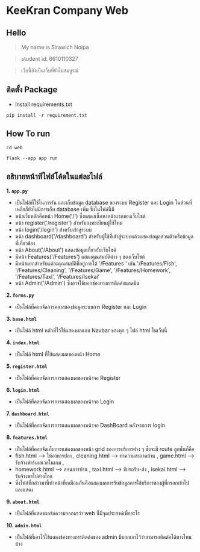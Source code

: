 # KeeKran Company Web
## Hello
> My name is Sirawich Noipa

> student id: 6610110327

> เว็บนี้ยังเป็นเว็บที่ยังไม่สมบูรณ์

## ติดตั้ง Package
- Install requirements.txt 
``` 
pip install -r requirement.txt
```
## How To run

```
cd web
```

```
flask --app app run 
```

## อธิบายหน้าทีไฟล์โค้ดในแต่ละไฟล์

**1. `app.py`**

-   เป็นไฟล์ที่ใช้ในการรัน และเก็บข้อมูล database ของระบบ Register และ Login ในส่วนที่เหลือก็ยังไม่มีการเก็บ database เพิ่ม ซึ่งในไฟล์นี้มี
-   หน้าเว็บหลักคือหน้า Home('/') ซึ่งแสดงเนื้อหาหน้าแรกของเว็บไซต์
-   หน้า register('/register') สำหรับลงทะเบียนผู้ใช้ใหม่
-   หน้า login('/login') สำหรับเข้าสู่ระบบ
-   หน้า dashboard('/dashboard') สำหรับผู้ใช้ที่เข้าสู่ระบบแล้วแสดงข้อมูลส่วนตัวหรือข้อมูลที่เกี่ยวข้อง
-   หน้า About('/About') แสดงข้อมูลเกี่ยวกับเว็บไซต์
-   มีหน้า Features('/Features') แสดงคุณสมบัติต่าง ๆ ของเว็บไซต์
-   มีหน้าแยกสำหรับแต่ละคุณสมบัติที่อยู่ภายใต้ '/Features
  ' เช่น '/Features/Fish', '/Features/Cleaning', '/Features/Game', '/Features/Homework', '/Features/Taxi', '/Features/Isekai'
-   หน้า Admin('/Admin') ซึ่งอาจใช้บอกช่องทางการติดต่อแอดมิน


**2. `forms.py`**

-   เป็นไฟล์ที่คอยจัดการคลาสของข้อมูลระบบการ Register และ Login

**3. `base.html`**

-   เป็นไฟล์ html หลักที่ไว้ใช้แสดงผลแถบ Navbar ของทุก ๆ ไฟล์ html ในเว็บนี้

**4. `index.html`**

-   เป็นไฟล์ html ที่ใช้แสดงผลของหน้า Home

**5. `register.html`**

-   เป็นไฟล์ที่คอยจัดการการแสดงผลของหน้าจอ Register 

**6. `login.html`**

-   เป็นไฟล์ที่คอยจัดการการแสดงผลของหน้าจอ Login

**7. `dashboard.html`**

-   เป็นไฟล์ที่คอยจัดการการแสดงผลของหน้าจอ DashBoard หลังจากการ login

**8. `features.html`**

-   เป็นไฟล์ที่คอยจัดเก็บการแสดงผลของหน้า grid ของการบริการต่าง ๆ ซึ่งจะมี route ลูกนั่นก็คือ
-   fish.html --> ให้อาหารปลา , cleaning.html --> ทำความสะอาดบ้าน , game.html --> รับจ้างฟาร์มเลเวลในเกม ,
-   homework.html --> สอนการบ้าน , taxi.html --> ขับรถรับ-ส่ง , isekai.html --> รับจ้างพาไปต่างโลก
-   ซึ่งไฟล์ที่กล่าวมานี้ทำหน้าที่เหมือนกันคือแสดงผลการรับข้อมูลการใช้บริการของผู้ที่กรอกเข้าไปและแสดง

**9. `about.html`**

-   เป็นไฟล์ที่แสดงผลข้อความออกมาว่า web นี้มีจุดประสงค์เพื่ออะไร

**10. `admin.html`**

- เป็นไฟล์ที่เอาไว้ใช้แสดงช่องทางการติดต่อของ admin มีบอกเอาไว้ว่าสามารถติดต่อได้ทางไหนบ้าง


    
